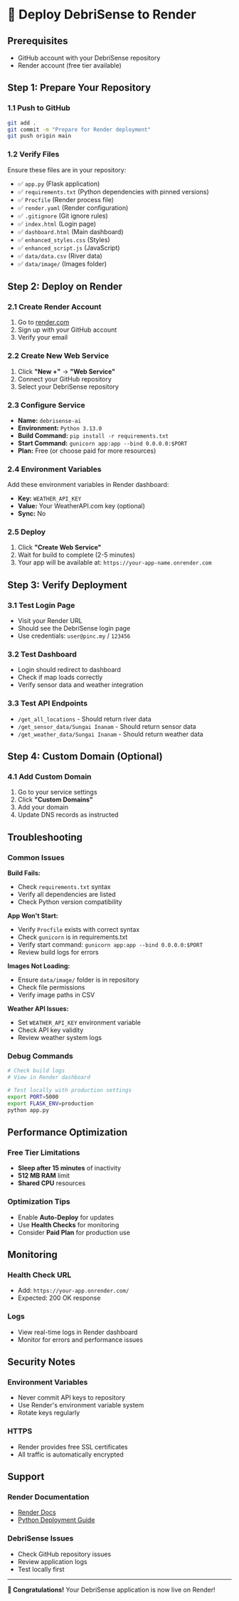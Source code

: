 # 🚀 Deploy DebriSense to Render

## Prerequisites
- GitHub account with your DebriSense repository
- Render account (free tier available)

## Step 1: Prepare Your Repository

### 1.1 Push to GitHub
```bash
git add .
git commit -m "Prepare for Render deployment"
git push origin main
```

### 1.2 Verify Files
Ensure these files are in your repository:
- ✅ `app.py` (Flask application)
- ✅ `requirements.txt` (Python dependencies with pinned versions)
- ✅ `Procfile` (Render process file)
- ✅ `render.yaml` (Render configuration)
- ✅ `.gitignore` (Git ignore rules)
- ✅ `index.html` (Login page)
- ✅ `dashboard.html` (Main dashboard)
- ✅ `enhanced_styles.css` (Styles)
- ✅ `enhanced_script.js` (JavaScript)
- ✅ `data/data.csv` (River data)
- ✅ `data/image/` (Images folder)

## Step 2: Deploy on Render

### 2.1 Create Render Account
1. Go to [render.com](https://render.com)
2. Sign up with your GitHub account
3. Verify your email

### 2.2 Create New Web Service
1. Click **"New +"** → **"Web Service"**
2. Connect your GitHub repository
3. Select your DebriSense repository

### 2.3 Configure Service
- **Name:** `debrisense-ai`
- **Environment:** `Python 3.13.0`
- **Build Command:** `pip install -r requirements.txt`
- **Start Command:** `gunicorn app:app --bind 0.0.0.0:$PORT`
- **Plan:** Free (or choose paid for more resources)

### 2.4 Environment Variables
Add these environment variables in Render dashboard:
- **Key:** `WEATHER_API_KEY`
- **Value:** Your WeatherAPI.com key (optional)
- **Sync:** No

### 2.5 Deploy
1. Click **"Create Web Service"**
2. Wait for build to complete (2-5 minutes)
3. Your app will be available at: `https://your-app-name.onrender.com`

## Step 3: Verify Deployment

### 3.1 Test Login Page
- Visit your Render URL
- Should see the DebriSense login page
- Use credentials: `user@pinc.my` / `123456`

### 3.2 Test Dashboard
- Login should redirect to dashboard
- Check if map loads correctly
- Verify sensor data and weather integration

### 3.3 Test API Endpoints
- `/get_all_locations` - Should return river data
- `/get_sensor_data/Sungai Inanam` - Should return sensor data
- `/get_weather_data/Sungai Inanam` - Should return weather data

## Step 4: Custom Domain (Optional)

### 4.1 Add Custom Domain
1. Go to your service settings
2. Click **"Custom Domains"**
3. Add your domain
4. Update DNS records as instructed

## Troubleshooting

### Common Issues

**Build Fails:**
- Check `requirements.txt` syntax
- Verify all dependencies are listed
- Check Python version compatibility

**App Won't Start:**
- Verify `Procfile` exists with correct syntax
- Check `gunicorn` is in requirements.txt
- Verify start command: `gunicorn app:app --bind 0.0.0.0:$PORT`
- Review build logs for errors

**Images Not Loading:**
- Ensure `data/image/` folder is in repository
- Check file permissions
- Verify image paths in CSV

**Weather API Issues:**
- Set `WEATHER_API_KEY` environment variable
- Check API key validity
- Review weather system logs

### Debug Commands
```bash
# Check build logs
# View in Render dashboard

# Test locally with production settings
export PORT=5000
export FLASK_ENV=production
python app.py
```

## Performance Optimization

### Free Tier Limitations
- **Sleep after 15 minutes** of inactivity
- **512 MB RAM** limit
- **Shared CPU** resources

### Optimization Tips
- Enable **Auto-Deploy** for updates
- Use **Health Checks** for monitoring
- Consider **Paid Plan** for production use

## Monitoring

### Health Check URL
- Add: `https://your-app.onrender.com/`
- Expected: 200 OK response

### Logs
- View real-time logs in Render dashboard
- Monitor for errors and performance issues

## Security Notes

### Environment Variables
- Never commit API keys to repository
- Use Render's environment variable system
- Rotate keys regularly

### HTTPS
- Render provides free SSL certificates
- All traffic is automatically encrypted

## Support

### Render Documentation
- [Render Docs](https://render.com/docs)
- [Python Deployment Guide](https://render.com/docs/deploy-python-app)

### DebriSense Issues
- Check GitHub repository issues
- Review application logs
- Test locally first

---

**🎉 Congratulations!** Your DebriSense application is now live on Render!
